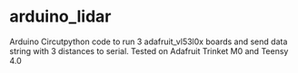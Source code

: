 # arduino_lidar
Arduino Circutpython code to run 3 adafruit_vl53l0x boards and send data string with 3 distances to serial. Tested on Adafruit Trinket M0 and Teensy 4.0
